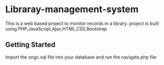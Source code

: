 # Libraray-management-system
This is a web based project to monitor records in a library.
project is built using PHP,JavaScript,Ajax,HTML,CSS,Bootstrap
## Getting Started
Import the ongc.sql file into your database and run the navigate.php file
